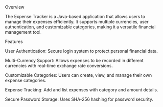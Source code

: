 Overview

The Expense Tracker is a Java-based application that allows users to manage their expenses efficiently. It supports multiple currencies, user authentication, and customizable categories, making it a versatile financial management tool.

Features

User Authentication: Secure login system to protect personal financial data.

Multi-Currency Support: Allows expenses to be recorded in different currencies with real-time exchange rate conversions.

Customizable Categories: Users can create, view, and manage their own expense categories.

Expense Tracking: Add and list expenses with category and amount details.

Secure Password Storage: Uses SHA-256 hashing for password security.
